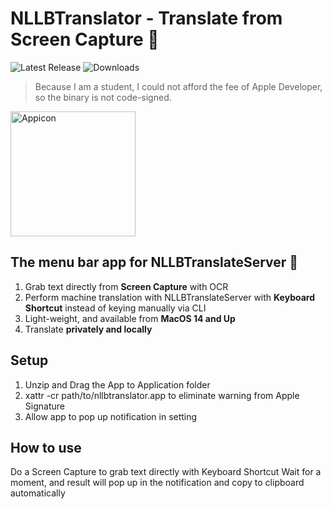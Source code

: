 # NLLBTranslator - Translate from Screen Capture 🌟
![Latest Release](https://img.shields.io/github/v/release/willweimike/NLLBTranslator?display_name=tag&label=Latest%20Release&sort=semver) ![Downloads](https://img.shields.io/github/downloads/willweimike/NLLBTranslator/total?label=Downloads)
> Because I am a student, I could not afford the fee of Apple Developer, so the binary is not code-signed.
<img width="200" alt="Appicon" src="https://github.com/user-attachments/assets/f5474dc8-5c59-461a-9a8f-d9f2f38e30ca" />

## The menu bar app for NLLBTranslateServer 💬
1. Grab text directly from **Screen Capture** with OCR 
2. Perform machine translation with NLLBTranslateServer with **Keyboard Shortcut** instead of keying manually via CLI
3. Light-weight, and available from **MacOS 14 and Up**
4. Translate **privately and locally**

## Setup
1. Unzip and Drag the App to Application folder
2. xattr -cr path/to/nllbtranslator.app to eliminate warning from Apple Signature
3. Allow app to pop up notification in setting

## How to use
Do a Screen Capture to grab text directly with Keyboard Shortcut
Wait for a moment, and result will pop up in the notification and copy to clipboard automatically
